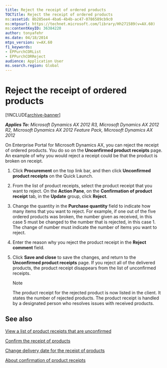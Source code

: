 ```yaml
---
title: Reject the receipt of ordered products
TOCTitle: Reject the receipt of ordered products
ms:assetid: 8b285ee4-4ba6-4b4b-ac47-0786589cb9c0
ms:mtpsurl: https://technet.microsoft.com/library/Hh271589(v=AX.60)
ms:contentKeyID: 36384220
author: tonyafehr
ms.date: 04/18/2014
mtps_version: v=AX.60
f1_keywords:
- EPPurchCORList
- EPPurchCORReject
audience: Application User
ms.search.region: Global
---
```


# Reject the receipt of ordered products 


[!INCLUDE[archive-banner](includes/archive-banner.md)]


_**Applies To:** Microsoft Dynamics AX 2012 R3, Microsoft Dynamics AX 2012 R2, Microsoft Dynamics AX 2012 Feature Pack, Microsoft Dynamics AX 2012_

On Enterprise Portal for Microsoft Dynamics AX, you can reject the receipt of ordered products. You do so on the **Unconfirmed product receipts** page. An example of why you would reject a receipt could be that the product is broken on receipt.

1.  Click **Procurement** on the top link bar, and then click **Unconfirmed product receipts** on the Quick Launch.

2.  From the list of product receipts, select the product receipt that you want to reject. On the **Action Pane**, on the **Confirmation of product receipt** tab, in the **Update** group, click **Reject**.

3.  Change the quantity in the **Purchase quantity** field to indicate how many items that you want to reject. For example, if one out of the five ordered products was broken, the number given as received, in this case 5 must be changed to the number that is rejected, in this case 1. The change of number must indicate the number of items you want to reject.

4.  Enter the reason why you reject the product receipt in the **Reject comment** field.

5.  Click **Save and close** to save the changes, and return to the **Unconfirmed product receipts** page. If you reject all of the delivered products, the product receipt disappears from the list of unconfirmed receipts.
    

    > [!NOTE]
    > <P>The product receipt for the rejected product is now listed in the client. It states the number of rejected products. The product receipt is handled by a designated person who resolves issues with received products.</P>



## See also

[View a list of product receipts that are unconfirmed](view-a-list-of-product-receipts-that-are-unconfirmed.md)

[Confirm the receipt of products](confirm-the-receipt-of-products.md)

[Change delivery date for the receipt of products](change-delivery-date-for-the-receipt-of-products.md)

[About confirmation of product receipts](about-confirmation-of-product-receipts.md)

  


